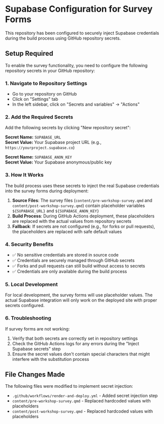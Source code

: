 # Supabase Configuration for Survey Forms

This repository has been configured to securely inject Supabase credentials during the build process using GitHub repository secrets.

## Setup Required

To enable the survey functionality, you need to configure the following repository secrets in your GitHub repository:

### 1. Navigate to Repository Settings
- Go to your repository on GitHub
- Click on "Settings" tab
- In the left sidebar, click on "Secrets and variables" → "Actions"

### 2. Add the Required Secrets
Add the following secrets by clicking "New repository secret":

**Secret Name:** `SUPABASE_URL`  
**Secret Value:** Your Supabase project URL (e.g., `https://yourproject.supabase.co`)

**Secret Name:** `SUPABASE_ANON_KEY`  
**Secret Value:** Your Supabase anonymous/public key

### 3. How It Works

The build process uses these secrets to inject the real Supabase credentials into the survey forms during deployment:

1. **Source Files**: The survey files (`content/pre-workshop-survey.qmd` and `content/post-workshop-survey.qmd`) contain placeholder variables `${SUPABASE_URL}` and `${SUPABASE_ANON_KEY}`
2. **Build Process**: During GitHub Actions deployment, these placeholders are replaced with the actual values from repository secrets
3. **Fallback**: If secrets are not configured (e.g., for forks or pull requests), the placeholders are replaced with safe default values

### 4. Security Benefits

- ✅ No sensitive credentials are stored in source code
- ✅ Credentials are securely managed through GitHub secrets
- ✅ Forks and pull requests can still build without access to secrets
- ✅ Credentials are only available during the build process

### 5. Local Development

For local development, the survey forms will use placeholder values. The actual Supabase integration will only work on the deployed site with proper secrets configured.

### 6. Troubleshooting

If survey forms are not working:
1. Verify that both secrets are correctly set in repository settings
2. Check the GitHub Actions logs for any errors during the "Inject Supabase secrets" step
3. Ensure the secret values don't contain special characters that might interfere with the substitution process

## File Changes Made

The following files were modified to implement secret injection:

- `.github/workflows/render-and-deploy.yml` - Added secret injection step
- `content/pre-workshop-survey.qmd` - Replaced hardcoded values with placeholders
- `content/post-workshop-survey.qmd` - Replaced hardcoded values with placeholders